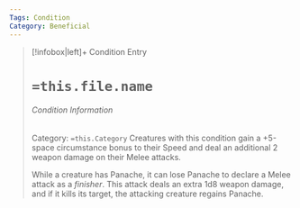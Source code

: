```yaml
---
Tags: Condition
Category: Beneficial
---
```

> [!infobox|left]+ Condition Entry
> # `=this.file.name`
> ###### Condition Information
> Category: `=this.Category`
> Creatures with this condition gain a +5-space circumstance bonus to their Speed and deal an additional 2 weapon damage on their Melee attacks. 
> 
> While a creature has Panache, it can lose Panache to declare a Melee attack as a *finisher*. This attack deals an extra 1d8 weapon damage, and if it kills its target, the attacking creature regains Panache.